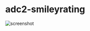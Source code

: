 # adc2-smileyrating

![screenshot](https://support.askia.com/hc/en-us/article_attachments/200292041/adc2-smileyrating.png)
